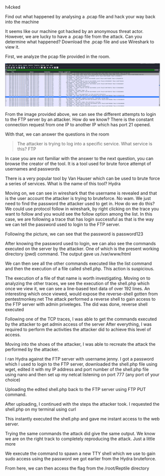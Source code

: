 h4cked

Find out what happened by analysing a .pcap file and hack your way back into the machine

It seems like our machine got hacked by an anonymous threat actor. However, we are lucky to have a .pcap file from the attack. Can you determine what happened? Download the .pcap file and use Wireshark to view it.


First, we analyze the pcap file provided in the room.

![image alt](https://github.com/bakel243687/TryHackme/blob/4bc0d38936dbebf60319643b4080517b0f2f6fd4/Walkthroughs/Images/h4cked1.png)

From the image provided above, we can see the different attempts to login to the FTP server by an attacker. How do we know? There is the constant connection request from one IP to another IP which has port 21 opened.

With that, we can answer the questions in the room

> The attacker is trying to log into a specific service. What service is this?
> FTP

In case you are not familiar with the answer to the next question, you can browse the creator of the tool. It is a tool used for brute force attempt of usernames and passwords

There is a very popular tool by Van Hauser which can be used to brute force a series of services. What is the name of this tool? 
Hydra

Moving on, we can see in wireshark that the username is revealed and that is the user account the attacker is trying to bruteforce. No wam. We just need to find the password the attacker used to get in.
How do we do this? We could use protocol follow in wireshark, by right clicking on the trace you want to follow and you would see the follow option among the list. In this case, we are following a trace that has login successful as that is the way we can tell the password used to login to the FTP server.

Following the picture, we can see that the password is password123

After knowing the password used to login, we can also see the commands executed on the server by the attacker. One of which is the present working directory (pwd) command. The output gave us /var/www/html

We can then see all the other commands executed like the list command and then the execution of a file called shell.php. This action is suspicious.

The execution of a file of that name is worth investigating. Moving on to analyzing the other traces, we see the execution of the shell.php which once we view it, we can see a line-based text data of over 192 lines. An interesting which once viewed, would expose the reverse-shell gotten from pentestmonkey.net
The attack performed a reverse shell to gain access to the FTP server with admin priveleges. The did was done, reverse shell executed

Following one of the TCP traces, I was able to get the commands executed by the attacker to get admin access of the server
After everything, I was required to perform the activities the attacker did to achieve this level of access.

Moving into the shoes of the attacker, I was able to recreate the attack the performed by the attacker.

I ran Hydra against the FTP server with username jenny. I got a password which I used to login to the FTP server, downloaded the shell.php file using wget, edited it with my IP address and port number of the shell.php file using nano and then set up my netcat listening on port 777 (any port of your choice)

Uploading the edited shell.php back to the FTP server using FTP PUT command.

After uploading, I continued with the steps the attacker took. I requested the shell.php on my terminal using curl

This instantly executed the shell.php and gave me instant access to the web server. 

Trying the same commands the attack did give the same output. We know we are on the right track to completely reproducing the attack. Just a little more

We execute the command to spawn a new TTY shell which we use to gain sudo access using the password we got earlier from the Hydra bruteforce.

From here, we can then access the flag from the /root/Reptile directory
